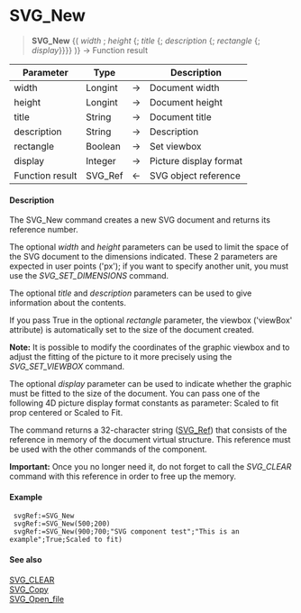 # SVG_New

>**SVG_New** {( *width* ; *height* {; *title* {; *description* {; *rectangle* {; *display*}}}} )} -> Function result

| Parameter | Type |  | Description |
| --- | --- | --- | --- |
| width | Longint | &#8594; | Document width |
| height | Longint | &#8594; | Document height |
| title | String | &#8594; | Document title |
| description | String | &#8594; | Description |
| rectangle | Boolean | &#8594; | Set viewbox |
| display | Integer | &#8594; | Picture display format |
| Function result | SVG_Ref | &#8592; | SVG object reference |



#### Description 

The SVG\_New command creates a new SVG document and returns its reference number.

The optional *width* and *height* parameters can be used to limit the space of the SVG document to the dimensions indicated. These 2 parameters are expected in user points ('px'); if you want to specify another unit, you must use the *SVG\_SET\_DIMENSIONS* command.

The optional *title* and *description* parameters can be used to give information about the contents.

If you pass True in the optional *rectangle* parameter, the viewbox ('viewBox' attribute) is automatically set to the size of the document created.

**Note:** It is possible to modify the coordinates of the graphic viewbox and to adjust the fitting of the picture to it more precisely using the *SVG\_SET\_VIEWBOX* command.

The optional *display* parameter can be used to indicate whether the graphic must be fitted to the size of the document. You can pass one of the following 4D picture display format constants as parameter: Scaled to fit prop centered or Scaled to Fit.

The command returns a 32-character string ([SVG\_Ref](# "Unique ID of an SVG file")) that consists of the reference in memory of the document virtual structure. This reference must be used with the other commands of the component.

**Important:** Once you no longer need it, do not forget to call the *SVG\_CLEAR* command with this reference in order to free up the memory.

#### Example 

```4d
 svgRef:=SVG_New
 svgRef:=SVG_New(500;200)
 svgRef:=SVG_New(900;700;"SVG component test";"This is an example";True;Scaled to fit)
```

#### See also 

[SVG\_CLEAR](SVG%5FCLEAR.md)  
[SVG\_Copy](SVG%5FCopy.md)  
[SVG\_Open\_file](SVG%5FOpen%5Ffile.md)  